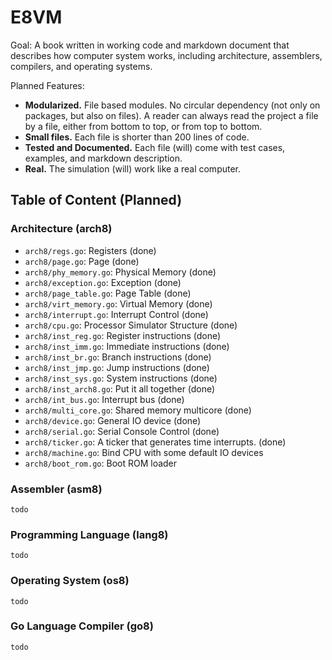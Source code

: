 # E8VM

Goal: A book written in working code and markdown document that
describes how computer system works, including architecture,
assemblers, compilers, and operating systems.

Planned Features:

- **Modularized.** File based modules. No circular dependency (not only on packages,
  but also on files). A reader can always read the project a file by
  a file, either from bottom to top, or from top to bottom.
- **Small files.** Each file is shorter than 200 lines of code.
- **Tested and Documented.**
  Each file (will) come with test cases, examples, and markdown description.
- **Real.** The simulation (will) work like a real computer.

## Table of Content (Planned)

###  Architecture (arch8)

- `arch8/regs.go`: Registers (done)
- `arch8/page.go`: Page (done)
- `arch8/phy_memory.go`: Physical Memory (done)
- `arch8/exception.go`: Exception (done)
- `arch8/page_table.go`: Page Table (done)
- `arch8/virt_memory.go`: Virtual Memory (done)
- `arch8/interrupt.go`: Interrupt Control (done)
- `arch8/cpu.go`: Processor Simulator Structure (done)
- `arch8/inst_reg.go`: Register instructions (done)
- `arch8/inst_imm.go`: Immediate instructions (done)
- `arch8/inst_br.go`: Branch instructions (done)
- `arch8/inst_jmp.go`: Jump instructions (done) 
- `arch8/inst_sys.go`: System instructions (done)
- `arch8/inst_arch8.go`: Put it all together (done)
- `arch8/int_bus.go`: Interrupt bus (done)
- `arch8/multi_core.go`: Shared memory multicore (done)
- `arch8/device.go`: General IO device (done)
- `arch8/serial.go`: Serial Console Control (done)
- `arch8/ticker.go`: A ticker that generates time interrupts. (done)
- `arch8/machine.go`: Bind CPU with some default IO devices
- `arch8/boot_rom.go`: Boot ROM loader

### Assembler (asm8)

`todo`

### Programming Language (lang8)

`todo`

### Operating System (os8)

`todo`

### Go Language Compiler (go8)

`todo`
